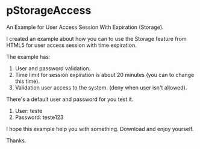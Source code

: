 pStorageAccess
===============

An Example for User Access Session With Expiration (Storage).

I created an example about how you can to use the Storage feature from HTML5 for user access session with time expiration.

The example has:

1. User and password validation.
2. Time limit for session expiration is about 20 minutes (you can to change this time).
3. Validation user access to the system. (deny when user isn't allowed).

There's a default user and password for you test it.
1. User: teste
2. Password: teste123

I hope this example help you with something. Download and enjoy yourself.

Thanks.
